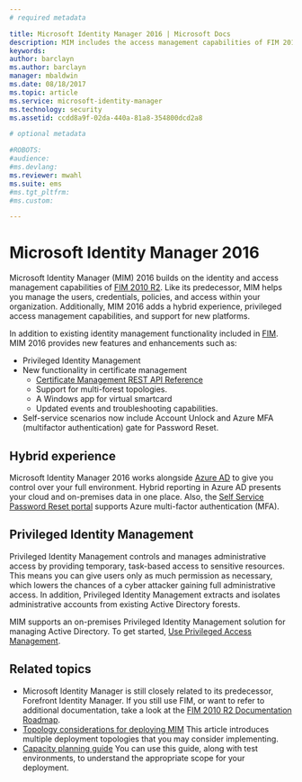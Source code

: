 ```yaml
---
# required metadata

title: Microsoft Identity Manager 2016 | Microsoft Docs
description: MIM includes the access management capabilities of FIM 2010 and helps you manage users, credentials, policies, and access within your organization.
keywords:
author: barclayn
ms.author: barclayn
manager: mbaldwin
ms.date: 08/18/2017
ms.topic: article
ms.service: microsoft-identity-manager
ms.technology: security
ms.assetid: ccdd8a9f-02da-440a-81a8-354800dcd2a8

# optional metadata

#ROBOTS:
#audience:
#ms.devlang:
ms.reviewer: mwahl
ms.suite: ems
#ms.tgt_pltfrm:
#ms.custom:

---
```

# Microsoft Identity Manager 2016

Microsoft Identity Manager (MIM) 2016 builds on the identity and access management capabilities of [FIM 2010 R2](https://technet.microsoft.com/library/jj133885.aspx). Like its predecessor, MIM helps you manage the users, credentials, policies, and access within your organization.  Additionally, MIM 2016 adds a hybrid experience, privileged access management capabilities, and support for new platforms.

In addition to existing identity management functionality included in [FIM](https://technet.microsoft.com/library/jj133868). MIM 2016 provides new features and enhancements such as:

- Privileged Identity Management
- New functionality in certificate management
  - [Certificate Management REST API Reference](./reference/certificate-management-rest-api-reference.md)
  - Support for multi-forest topologies.
  - A Windows app for virtual smartcard
  - Updated events and troubleshooting capabilities. 
- Self-service scenarios now include Account Unlock and Azure MFA (multifactor authentication) gate for Password Reset.

## Hybrid experience

Microsoft Identity Manager 2016 works alongside [Azure AD](https://docs.microsoft.com/azure/active-directory/active-directory-whatis) to give you control over your full environment. Hybrid reporting in Azure AD presents your cloud and on-premises data in one place. Also, the [Self Service Password Reset portal](working-with-self-service-password-reset.md) supports Azure multi-factor authentication (MFA).

## Privileged Identity Management

Privileged Identity Management controls and manages administrative access by providing temporary, task-based access to sensitive resources. This means you can give users only as much permission as necessary, which lowers the chances of a cyber attacker gaining full administrative access. In addition, Privileged Identity Management extracts and isolates administrative accounts from existing Active Directory forests.

MIM supports an on-premises Privileged Identity Management solution for managing Active Directory. To get started, [Use Privileged Access Management](./pam/privileged-identity-management-for-active-directory-domain-services.md).

## Related topics

- Microsoft Identity Manager is still closely related to its predecessor, Forefront Identity Manager. If you still use FIM, or want to refer to additional documentation, take a look at the [FIM 2010 R2 Documentation Roadmap](https://technet.microsoft.com/library/jj133885.aspx).
- [Topology considerations for deploying MIM](topology-considerations.md) This article introduces multiple deployment topologies that you may consider implementing.
- [Capacity planning guide](capacity-planning-guide.md) You can use this guide, along with test environments, to understand the appropriate scope for your deployment.